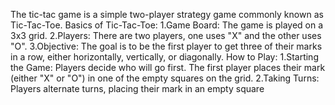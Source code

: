 The tic-tac game is a simple two-player strategy game commonly known as Tic-Tac-Toe.
Basics of Tic-Tac-Toe:
    1.Game Board: The game is played on a 3x3 grid.
    2.Players: There are two players, one uses "X" and the other uses "O".
    3.Objective: The goal is to be the first player to get three of their marks in a row, either horizontally, vertically, or 
    diagonally.
How to Play:
    1.Starting the Game: Players decide who will go first. The first player places their mark (either "X" or "O") in one of the 
     empty squares on the grid.
     2.Taking Turns: Players alternate turns, placing their mark in an empty square
